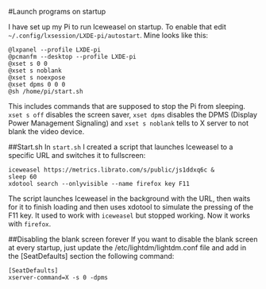 #Launch programs on startup

I have set up my Pi to run Iceweasel on startup. To enable that edit 
`~/.config/lxsession/LXDE-pi/autostart`. Mine looks like this:

```
@lxpanel --profile LXDE-pi
@pcmanfm --desktop --profile LXDE-pi
@xset s 0 0
@xset s noblank
@xset s noexpose
@xset dpms 0 0 0
@sh /home/pi/start.sh
```

This includes commands that are supposed to stop the Pi from sleeping. `xset s off` disables the screen saver, 
`xset dpms` disables the DPMS (Display Power Management Signaling) and `xset s noblank` tells to X server to not 
blank the video device.

##Start.sh
In `start.sh` I created a script that launches Iceweasel to a specific URL and 
switches it to fullscreen:

```
iceweasel https://metrics.librato.com/s/public/js1ddxq6c &
sleep 60
xdotool search --onlyvisible --name firefox key F11
```

The script launches Iceweasel in the background with the URL, then waits for it to 
finish loading and then uses xdotool to simulate the pressing of the F11 key.
It used to work with `iceweasel` but stopped working. Now it works with `firefox`.

##Disabling the blank screen forever
If you want to disable the blank screen at every startup, just update the /etc/lightdm/lightdm.conf file and add in the [SeatDefaults] section the following command:

```
[SeatDefaults]
xserver-command=X -s 0 -dpms
```
